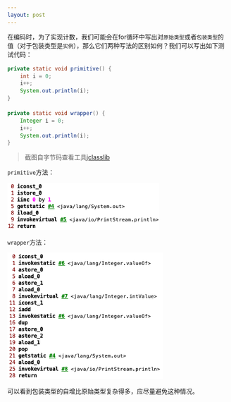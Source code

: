 ```yaml
---
layout: post
---
```


在编码时，为了实现计数，我们可能会在for循环中写出对`原始类型`或者`包装类型`的值（对于包装类型是`实例`），那么它们两种写法的区别如何？我们可以写出如下测试代码：

```java
private static void primitive() {
    int i = 0;
    i++;
    System.out.println(i);
}

private static void wrapper() {
    Integer i = 0;
    i++;
    System.out.println(i);
}
```

> 截图自字节码查看工具[jclasslib](https://github.com/ingokegel/jclasslib)

`primitive`方法：

![a730d26a9cfe61f08643880a.png](/assets/img/a730d26a9cfe61f08643880a.png)

`wrapper`方法：

![e6494403cc92ba273ba6af70.png](/assets/img/e6494403cc92ba273ba6af70.png)

可以看到包装类型的自增比原始类型复杂得多，应尽量避免这种情况。
